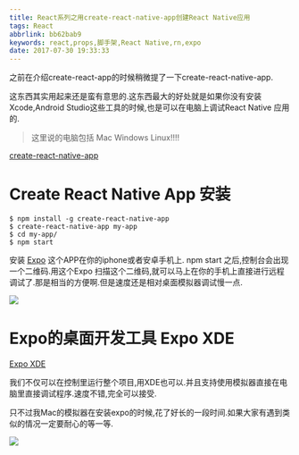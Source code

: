 ```yaml
---
title: React系列之用create-react-native-app创建React Native应用
tags: React
abbrlink: bb62bab9
keywords: react,props,脚手架,React Native,rn,expo
date: 2017-07-30 19:33:33
---
```

之前在介绍create-react-app的时候稍微提了一下create-react-native-app.

这东西其实用起来还是蛮有意思的.这东西最大的好处就是如果你没有安装Xcode,Android Studio这些工具的时候,也是可以在电脑上调试React Native 应用的.

> 这里说的电脑包括 Mac Windows Linux!!!!

[create-react-native-app](https://github.com/react-community/create-react-native-app/)

# Create React Native App 安装
```
$ npm install -g create-react-native-app
$ create-react-native-app my-app
$ cd my-app/
$ npm start
```
安装 [Expo](https://expo.io) 这个APP在你的iphone或者安卓手机上. npm start 之后,控制台会出现一个二维码.用这个Expo 扫描这个二维码,就可以马上在你的手机上直接进行远程调试了.那是相当的方便啊.但是速度还是相对桌面模拟器调试慢一点.

![](/images/expo-qrcode.png)


# Expo的桌面开发工具 Expo XDE

[Expo XDE](https://expo.io/tools)

我们不仅可以在控制里运行整个项目,用XDE也可以.并且支持使用模拟器直接在电脑里直接调试程序.速度不错,完全可以接受.

只不过我Mac的模拟器在安装expo的时候,花了好长的一段时间.如果大家有遇到类似的情况一定要耐心的等一等.

![](/images/xde.png)